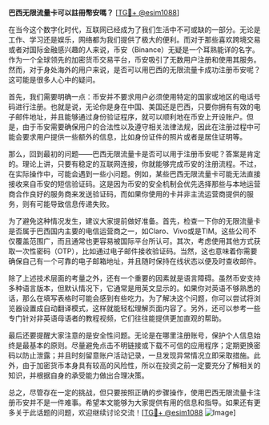 **巴西无限流量卡可以註冊幣安嗎？** [[TG💪+ @esim1088](https://t.me/s/esim1088)]

在当今这个数字化时代，互联网已经成为了我们生活中不可或缺的一部分。无论是工作、学习还是娱乐，网络都为我们提供了极大的便利。而对于那些喜欢跨境交易或者对国际金融感兴趣的人来说，币安（Binance）无疑是一个耳熟能详的名字。作为一个全球领先的加密货币交易平台，币安吸引了无数用户注册和使用其服务。然而，对于身处海外的用户来说，是否可以用巴西的无限流量卡成功注册币安呢？这可能是很多人心中的疑问。

首先，我们需要明确一点：币安并不要求用户必须使用特定的国家或地区的电话号码进行注册。也就是说，无论你是身在中国、美国还是巴西，只要你拥有有效的电子邮件地址，并且能够通过身份验证程序，就可以顺利地在币安上开设账户。但是，由于币安需要确保用户的合法性以及遵守相关法律法规，因此在注册过程中可能会要求用户提供一些额外的信息，比如身份证件的照片或者是居住证明等。

那么，回到最初的问题——巴西无限流量卡是否可以用于注册币安呢？答案是肯定的。理论上讲，只要有稳定的互联网连接，你就能够完成币安的注册流程。不过，在实际操作中，可能会遇到一些小问题。例如，某些巴西无限流量卡可能无法直接接收来自币安的短信验证码。这是因为币安的安全机制会优先选择那些与本地运营商合作良好的服务商来发送验证码，而如果你使用的卡并非主流运营商提供的服务，则有可能导致信息传递失败。

为了避免这种情况发生，建议大家提前做好准备。首先，检查一下你的无限流量卡是否属于巴西国内主要的电信运营商之一，如Claro、Vivo或是TIM。这些公司不仅覆盖范围广，而且通常也更容易被国际平台所认可。其次，考虑使用其他方式获取一次性密码（OTP），比如通过电子邮件接收验证码。当然，这也意味着你需要确保自己有一个可靠的电子邮箱地址，并且随时保持在线状态以便及时查收邮件。

除了上述技术层面的考量之外，还有一个重要的因素就是语言障碍。虽然币安支持多种语言版本，但默认情况下，它通常是用英文显示的。如果你对英语不够熟悉的话，那么在填写表格时可能会感到有些吃力。为了解决这个问题，你可以尝试将浏览器设置成自动翻译模式，这样就能轻松理解页面内容了。另外，还可以参考一些专门针对非英语母语者的教程视频，它们往往能提供更加直观的帮助。

最后还要提醒大家注意的是安全性问题。无论是在哪里注册账号，保护个人信息始终是最基本的原则。尽量避免点击不明链接或下载不可信的应用程序；定期更换密码以防止泄露；并且时刻留意账户活动记录，一旦发现异常情况立即采取措施。此外，由于加密货币本身具有较高的风险性，所以在投资之前一定要充分了解相关的知识，并根据自身的承受能力做出合理决策。

总之，尽管存在一定的挑战，但只要按照正确的步骤操作，使用巴西无限流量卡注册币安并不是一件难事。希望本文能够为大家提供有用的信息和指导。如果还有更多关于此话题的问题，欢迎继续讨论交流！[[TG💪+ @esim1088](https://t.me/s/esim1088) ![Image](https://i.postimg.cc/4NQfJmqS/Snipaste-2025-05-13-00-14-12.png)]